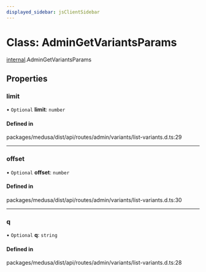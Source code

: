 ```yaml
---
displayed_sidebar: jsClientSidebar
---
```


# Class: AdminGetVariantsParams

[internal](../modules/internal.md).AdminGetVariantsParams

## Properties

### limit

• `Optional` **limit**: `number`

#### Defined in

packages/medusa/dist/api/routes/admin/variants/list-variants.d.ts:29

___

### offset

• `Optional` **offset**: `number`

#### Defined in

packages/medusa/dist/api/routes/admin/variants/list-variants.d.ts:30

___

### q

• `Optional` **q**: `string`

#### Defined in

packages/medusa/dist/api/routes/admin/variants/list-variants.d.ts:28
